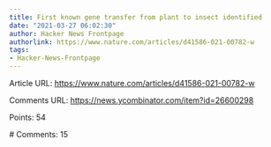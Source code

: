 ```yaml
---
title: First known gene transfer from plant to insect identified
date: "2021-03-27 06:02:30"
author: Hacker News Frontpage
authorlink: https://www.nature.com/articles/d41586-021-00782-w
tags:
- Hacker-News-Frontpage
---
```


<p>Article URL: <a href="https://www.nature.com/articles/d41586-021-00782-w">https://www.nature.com/articles/d41586-021-00782-w</a></p>
<p>Comments URL: <a href="https://news.ycombinator.com/item?id=26600298">https://news.ycombinator.com/item?id=26600298</a></p>
<p>Points: 54</p>
<p># Comments: 15</p>
